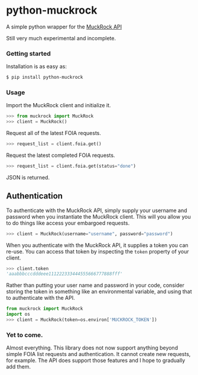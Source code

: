 # python-muckrock

A simple python wrapper for the [MuckRock API](https://www.muckrock.com/api/)

Still very much experimental and incomplete.


### Getting started

Installation is as easy as:

```bash
$ pip install python-muckrock
```


### Usage

Import the MuckRock client and initialize it.

```python
>>> from muckrock import MuckRock
>>> client = MuckRock()
```

Request all of the latest FOIA requests.

```python
>>> request_list = client.foia.get()
```

Request the latest completed FOIA requests.

```python
>>> request_list = client.foia.get(status="done")
```

JSON is returned.

## Authentication

To authenticate with the MuckRock API, simply supply your username and password when you instantiate the MuckRock client. This will you allow you to do things like access your embargoed requests.

```python
>>> client = MuckRock(username="username", password="password")
```

When you authenticate with the MuckRock API, it supplies a token you can re-use. You can access that token by inspecting the `token` property of your client.

```python
>>> client.token
'aaabbbcccdddeee111222333444555666777888fff'
```

Rather than putting your user name and password in your code, consider storing the token in something like an environmental variable, and using that to authenticate with the API.

```python
from muckrock import MuckRock
import os
>>> client = MuckRock(token=os.environ['MUCKROCK_TOKEN'])
```

### Yet to come.

Almost everything. This library does not now support anything beyond simple FOIA list requests and authentication. It cannot create new requests, for example. The API does support those features and I hope to gradually add them.
